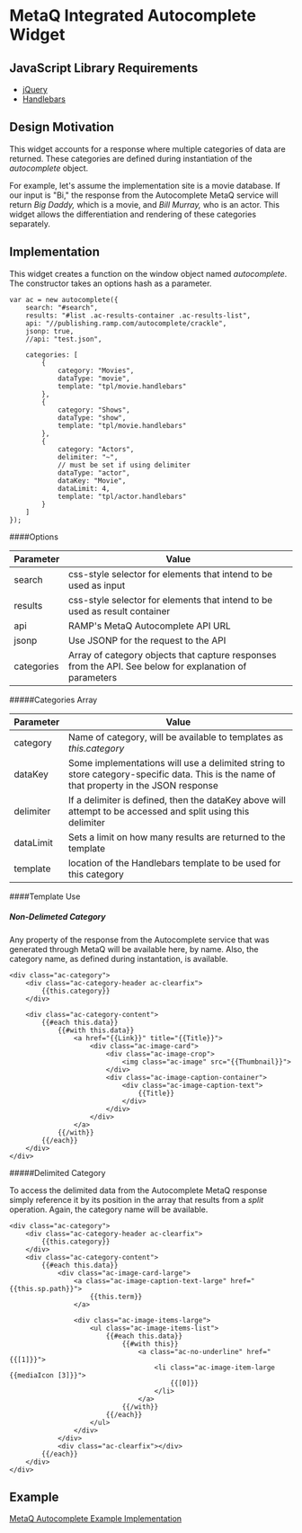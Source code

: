 MetaQ Integrated Autocomplete Widget
===========================

JavaScript Library Requirements
---

* [jQuery](//jquery.com)
* [Handlebars](//handlebarsjs.com)

Design Motivation
---

This widget accounts for a response where multiple categories of data are returned. These categories are defined during instantiation of the *autocomplete* object.

For example, let's assume the implementation site is a movie database.  If our input is "Bi," the response from the Autocomplete MetaQ service will return *Big Daddy,* which is a movie, and *Bill Murray,* who is an actor.  This widget allows the differentiation and rendering of these categories separately.

Implementation
---

This widget creates a function on the window object named *autocomplete*.  The constructor takes an options hash as a parameter. 

````
var ac = new autocomplete({
	search: "#search",
	results: "#list .ac-results-container .ac-results-list",
	api: "//publishing.ramp.com/autocomplete/crackle",
	jsonp: true,
	//api: "test.json",
	
	categories: [
		{
			category: "Movies",
			dataType: "movie",
			template: "tpl/movie.handlebars"
		},
		{
			category: "Shows",
			dataType: "show",
			template: "tpl/movie.handlebars"
		},
		{
			category: "Actors",
			delimiter: "~",
			// must be set if using delimiter
			dataType: "actor",
			dataKey: "Movie",
			dataLimit: 4,
			template: "tpl/actor.handlebars"							
		}
	]
});
````

####Options

| Parameter  | Value   |
| ---------- | ------- |
| search     | css-style selector for elements that intend to be used as input |
| results    | css-style selector for elements that intend to be used as result container |
| api        | RAMP's MetaQ Autocomplete API URL |
| jsonp      | Use JSONP for the request to the API |
| categories | Array of category objects that capture responses from the API. See below for explanation of parameters |

#####Categories Array

| Parameter | Value |
| --------- | ----- |
| category  | Name of category, will be available to templates as *this.category* |
| dataKey   | Some implementations will use a delimited string to store category-specific data.  This is the name of that property in the JSON response
| delimiter | If a delimiter is defined, then the dataKey above will attempt to be accessed and split using this delimiter
| dataLimit | Sets a limit on how many results are returned to the template |
| template  | location of the Handlebars template to be used for this category |

####Template Use

##### Non-Delimeted Category

Any property of the response from the Autocomplete service that was generated through MetaQ will be available here, by name.  Also, the category name, as defined during instantation, is available.

````
<div class="ac-category">
	<div class="ac-category-header ac-clearfix">
		{{this.category}}
	</div>
	
	<div class="ac-category-content">
		{{#each this.data}}
			{{#with this.data}}
				<a href="{{Link}}" title="{{Title}}">
					<div class="ac-image-card">
						<div class="ac-image-crop">
							<img class="ac-image" src="{{Thumbnail}}">
						</div>
						<div class="ac-image-caption-container">
							<div class="ac-image-caption-text">
								{{Title}}
							</div>
						</div>
					</div>
				</a>
			{{/with}}
		{{/each}}
	</div>
</div>
````

#####Delimited Category

To access the delimited data from the Autocomplete MetaQ response simply reference it by its position in the array that results from a *split* operation.  Again, the category name will be available.

````
<div class="ac-category">
	<div class="ac-category-header ac-clearfix">
		{{this.category}}
	</div>
	<div class="ac-category-content">
		{{#each this.data}}
			<div class="ac-image-card-large">	
				<a class="ac-image-caption-text-large" href="{{this.sp.path}}">
					{{this.term}}
				</a>

				<div class="ac-image-items-large">
					<ul class="ac-image-items-list">
						{{#each this.data}}
							{{#with this}}
								<a class="ac-no-underline" href="{{[1]}}">
									<li class="ac-image-item-large {{mediaIcon [3]}}">
										{{[0]}}
									</li>
								</a>
							{{/with}}
						{{/each}}
					</ul>
				</div>
			</div>
			<div class="ac-clearfix"></div>
		{{/each}}
	</div>
</div>
````

Example
---

[MetaQ Autocomplete Example Implementation](//rhi.github.com/autocomplete-metaq)